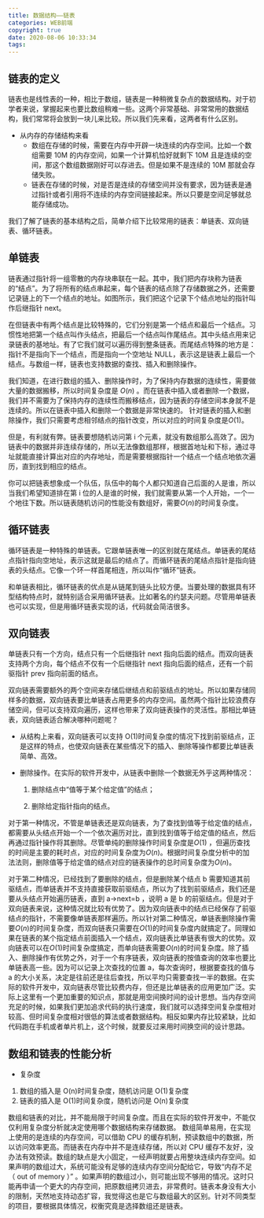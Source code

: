 ```yaml
---
title: 数据结构——链表
categories: WEB前端
copyright: true
date: 2020-08-06 10:33:34
tags:
---
```


## 链表的定义

链表也是线性表的一种，相比于数组，链表是一种稍微复杂点的数据结构。对于初学者来说，掌握起来也要比数组稍难一些。这两个非常基础、非常常用的数据结构，我们常常将会放到一块儿来比较。所以我们先来看，这两者有什么区别。<!--more-->

- 从内存的存储结构来看
  - 数组在存储的时候，需要在内存中开辟一块连续的内存空间。比如一个数组需要 10M 的内存空间，如果一个计算机恰好就剩下 10M 且是连续的空间，那这个数组数据刚好可以存进去。但是如果不是连续的 10M 那就会存储失败。
  - 链表在存储的时候，对是否是连续的存储空间并没有要求，因为链表是通过指针或者引用将不连续的内存空间链接起来。所以只要是空间足够就总能存储成功。

我们了解了链表的基本结构之后，简单介绍下比较常用的链表：单链表、双向链表、循环链表。

## 单链表

链表通过指针将一组零散的内存块串联在一起。其中，我们把内存块称为链表的“结点”。为了将所有的结点串起来，每个链表的结点除了存储数据之外，还需要记录链上的下一个结点的地址。如图所示，我们把这个记录下个结点地址的指针叫作后继指针 next。

在但链表中有两个结点是比较特殊的，它们分别是第一个结点和最后一个结点。习惯性地把第一个结点叫作头结点，把最后一个结点叫作尾结点。其中头结点用来记录链表的基地址。有了它我们就可以遍历得到整条链表。而尾结点特殊的地方是：指针不是指向下一个结点，而是指向一个空地址 NULL，表示这是链表上最后一个结点。与数组一样，链表也支持数据的查找、插入和删除操作。

我们知道，在进行数组的插入、删除操作时，为了保持内存数据的连续性，需要做大量的数据搬移，所以时间复杂度是 $O(n)$ 。而在链表中插入或者删除一个数据，我们并不需要为了保持内存的连续性而搬移结点，因为链表的存储空间本身就不是连续的。所以在链表中插入和删除一个数据是非常快速的。
针对链表的插入和删除操作，我们只需要考虑相邻结点的指针改变，所以对应的时间复杂度是$O(1)$。

但是，有利就有弊。链表要想随机访问第 i 个元素，就没有数组那么高效了。因为链表中的数据并非连续存储的，所以无法像数组那样，根据首地址和下标，通过寻址就能直接计算出对应的内存地址，而是需要根据指针一个结点一个结点地依次遍历，直到找到相应的结点。

你可以把链表想象成一个队伍，队伍中的每个人都只知道自己后面的人是谁，所以当我们希望知道排在第 i 位的人是谁的时候，我们就需要从第一个人开始，一个一个地往下数。所以链表随机访问的性能没有数组好，需要$O(n)$的时间复杂度。

## 循环链表

循环链表是一种特殊的单链表。它跟单链表唯一的区别就在尾结点。单链表的尾结点指针指向空地址，表示这就是最后的结点了。而循环链表的尾结点指针是指向链表的头结点。它像一个环一样首尾相连，所以叫作“循环”链表。

和单链表相比，循环链表的优点是从链尾到链头比较方便。当要处理的数据具有环型结构特点时，就特别适合采用循环链表。比如著名的约瑟夫问题。尽管用单链表也可以实现，但是用循环链表实现的话，代码就会简洁很多。

## 双向链表

单链表只有一个方向，结点只有一个后继指针 next 指向后面的结点。而双向链表支持两个方向，每个结点不仅有一个后继指针 next 指向后面的结点，还有一个前驱指针 prev 指向前面的结点。

双向链表需要额外的两个空间来存储后继结点和前驱结点的地址。所以如果存储同样多的数据，双向链表要比单链表占用更多的内存空间。虽然两个指针比较浪费存储空间，但可以支持双向遍历，这样也带来了双向链表操作的灵活性。那相比单链表，双向链表适合解决哪种问题呢？

- 从结构上来看，双向链表可以支持 O(1)时间复杂度的情况下找到前驱结点，正是这样的特点，也使双向链表在某些情况下的插入、删除等操作都要比单链表简单、高效。

* 删除操作。在实际的软件开发中，从链表中删除一个数据无外乎这两种情况：

  1. 删除结点中“值等于某个给定值”的结点；

  2. 删除给定指针指向的结点。

对于第一种情况，不管是单链表还是双向链表，为了查找到值等于给定值的结点，都需要从头结点开始一个一个依次遍历对比，直到找到值等于给定值的结点，然后再通过指针操作将其删除。尽管单纯的删除操作时间复杂度是$O(1)$ ，但遍历查找的时间是主要的耗时点，对应的时间复杂度为$O(n)$。根据时间复杂度分析中的加法法则，删除值等于给定值的结点对应的链表操作的总时间复杂度为$O(n)$。

对于第二种情况，已经找到了要删除的结点，但是删除某个结点 b 需要知道其前驱结点，而单链表并不支持直接获取前驱结点，所以为了找到前驱结点，我们还是要从头结点开始遍历链表，直到 a->next=b ，说明 a 是 b 的前驱结点。但是对于双向链表来说，这种情况就比较有优势了。因为双向链表中的结点已经保存了前驱结点的指针，不需要像单链表那样遍历。所以针对第二种情况，单链表删除操作需要$O(n)$的时间复杂度，而双向链表只需要在$O(1)$的时间复杂度内就搞定了。同理如果在链表的某个指定结点前面插入一个结点，双向链表比单链表有很大的优势。双向链表可以在$O(1)$时间复杂度搞定，而单向链表需要$O(n)$的时间复杂度。除了插入、删除操作有优势之外，对于一个有序链表，双向链表的按值查询的效率也要比单链表高一些。因为可以记录上次查找的位置 a，每次查询时，根据要查找的值与 a 的大小关系，决定是往前还是往后查找，所以平均只需要查找一半的数据。在实际的软件开发中，双向链表尽管比较费内存，但还是比单链表的应用更加广泛。实际上这里有一个更加重要的知识点，那就是用空间换时间的设计思想。当内存空间充足的时候，如果我们更加追求代码的执行速度，我们就可以选择空间复杂度相对较高、但时间复杂度相对很低的算法或者数据结构。相反如果内存比较紧缺，比如代码跑在手机或者单片机上，这个时候，就要反过来用时间换空间的设计思路。

## 数组和链表的性能分析

- 复杂度

1. 数组的插入是 O(n)时间复杂度，随机访问是 O(1)复杂度
2. 链表的插入是 O(1)时间复杂度，随机访问是 O(n)复杂度

数组和链表的对比，并不能局限于时间复杂度。而且在实际的软件开发中，不能仅仅利用复杂度分析就决定使用哪个数据结构来存储数据。 数组简单易用，在实现上使用的是连续的内存空间，可以借助 CPU 的缓存机制，预读数组中的数据，所以访问效率更高。而链表在内存中并不是连续存储，所以对 CPU 缓存不友好，没办法有效预读。数组的缺点是大小固定，一经声明就要占用整块连续内存空间。如果声明的数组过大，系统可能没有足够的连续内存空间分配给它，导致“内存不足（ out of memory ）” 。如果声明的数组过小，则可能出现不够用的情况。这时只能再申请一个更大的内存空间，把原数组拷贝进去，非常费时。链表本身没有大小的限制，天然地支持动态扩容，我觉得这也是它与数组最大的区别。针对不同类型的项目，要根据具体情况，权衡究竟是选择数组还是链表。
